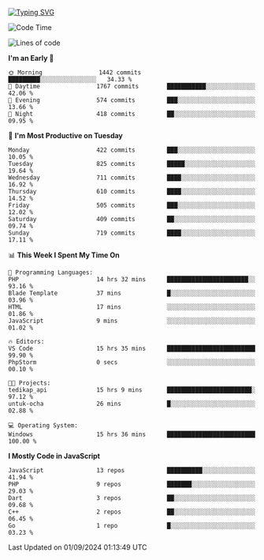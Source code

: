 [![Typing SVG](https://readme-typing-svg.demolab.com?font=Fira+Code&pause=1000&color=F7F7F7&random=false&width=435&lines=Hi+%F0%9F%91%8B%2C+I'm+Rafiu+Sidqi;Junior+Backend+Developer)](https://git.io/typing-svg)
<!--START_SECTION:waka-->
![Code Time](http://img.shields.io/badge/Code%20Time-378%20hrs%2027%20mins-blue)

![Lines of code](https://img.shields.io/badge/From%20Hello%20World%20I%27ve%20Written-1.6%20million%20lines%20of%20code-blue)

**I'm an Early 🐤** 

```text
🌞 Morning                1442 commits        █████████░░░░░░░░░░░░░░░░   34.33 % 
🌆 Daytime                1767 commits        ███████████░░░░░░░░░░░░░░   42.06 % 
🌃 Evening                574 commits         ███░░░░░░░░░░░░░░░░░░░░░░   13.66 % 
🌙 Night                  418 commits         ██░░░░░░░░░░░░░░░░░░░░░░░   09.95 % 
```
📅 **I'm Most Productive on Tuesday** 

```text
Monday                   422 commits         ███░░░░░░░░░░░░░░░░░░░░░░   10.05 % 
Tuesday                  825 commits         █████░░░░░░░░░░░░░░░░░░░░   19.64 % 
Wednesday                711 commits         ████░░░░░░░░░░░░░░░░░░░░░   16.92 % 
Thursday                 610 commits         ████░░░░░░░░░░░░░░░░░░░░░   14.52 % 
Friday                   505 commits         ███░░░░░░░░░░░░░░░░░░░░░░   12.02 % 
Saturday                 409 commits         ██░░░░░░░░░░░░░░░░░░░░░░░   09.74 % 
Sunday                   719 commits         ████░░░░░░░░░░░░░░░░░░░░░   17.11 % 
```


📊 **This Week I Spent My Time On** 

```text
💬 Programming Languages: 
PHP                      14 hrs 32 mins      ███████████████████████░░   93.16 % 
Blade Template           37 mins             █░░░░░░░░░░░░░░░░░░░░░░░░   03.96 % 
HTML                     17 mins             ░░░░░░░░░░░░░░░░░░░░░░░░░   01.86 % 
JavaScript               9 mins              ░░░░░░░░░░░░░░░░░░░░░░░░░   01.02 % 

🔥 Editors: 
VS Code                  15 hrs 35 mins      █████████████████████████   99.90 % 
PhpStorm                 0 secs              ░░░░░░░░░░░░░░░░░░░░░░░░░   00.10 % 

🐱‍💻 Projects: 
tedikap_api              15 hrs 9 mins       ████████████████████████░   97.12 % 
untuk-ocha               26 mins             █░░░░░░░░░░░░░░░░░░░░░░░░   02.88 % 

💻 Operating System: 
Windows                  15 hrs 36 mins      █████████████████████████   100.00 % 
```

**I Mostly Code in JavaScript** 

```text
JavaScript               13 repos            ██████████░░░░░░░░░░░░░░░   41.94 % 
PHP                      9 repos             ███████░░░░░░░░░░░░░░░░░░   29.03 % 
Dart                     3 repos             ██░░░░░░░░░░░░░░░░░░░░░░░   09.68 % 
C++                      2 repos             ██░░░░░░░░░░░░░░░░░░░░░░░   06.45 % 
Go                       1 repo              █░░░░░░░░░░░░░░░░░░░░░░░░   03.23 % 
```




 Last Updated on 01/09/2024 01:13:49 UTC
<!--END_SECTION:waka-->

